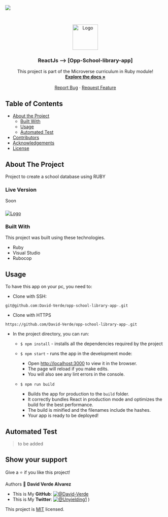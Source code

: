 ![](https://img.shields.io/badge/Microverse-blueviolet)

<br />
<p align="center">
  <a href="https://github.com/David-Verde/opp-school-library-app-">
    <img src="/src/logo-david-nuevo-2021.png" alt="Logo" width="80" height="80">
  </a>

  <h3 align="center">ReactJs --> [Opp-School-library-app]</h3>

  <p align="center">
    This project is part of the Microverse curriculum in Ruby module!
    <br />
    <a href="https://github.com/David-Verde/opp-school-library-app-"><strong>Explore the docs »</strong></a>
    <br />
    <br />
    <a href="https://github.com/David-Verde/opp-school-library-app-/issues">Report Bug</a>
    ·
    <a href="https://github.com/David-Verde/opp-school-library-app-/issues">Request Feature</a>
  </p>
</p>

<!-- TABLE OF CONTENTS -->
## Table of Contents

* [About the Project](#about-the-project)
  * [Built With](#built-with)
  * [Usage](#usage)
  * [Automated Test](#automated-test)
* [Contributors](#contributors)
* [Acknowledgements](#acknowledgements)
* [License](#license)

<!-- ABOUT THE PROJECT -->
## About The Project
Project to create a school database using RUBY

### Live Version
Soon

###
 <a href="https://github.com/David-Verde/Latin-America-Polution-Metrics-Webbapp-">
    <img src="/src/dawf.png" alt="Logo">
  </a>

### Built With
This project was built using these technologies.
* Ruby
* Visual Studio
* Rubocop


<!-- INSTALLATION -->
## Usage

To have this app on your pc, you need to:

  - Clone with SSH:
  ```
git@github.com:David-Verde/opp-school-library-app-.git
  ```
  - Clone with HTTPS
  ```
https://github.com/David-Verde/opp-school-library-app-.git
  ```

* In the project directory, you can run:

  - `$ npm install` - installs all the dependencies required by the project

  - `$ npm start` - runs the app in the development mode:
    - Open [http://localhost:3000](http://localhost:3000) to view it in the browser.
    - The page will reload if you make edits.
    - You will also see any lint errors in the console.

  - `$ npm run build`
    - Builds the app for production to the `build` folder.
    - It correctly bundles React in production mode and optimizes the build for the best performance.
    - The build is minified and the filenames include the hashes.
    - Your app is ready to be deployed!

## Automated Test
 > to be added



## Show your support

Give a :star: if you like this project!




Authors
👤 **David Verde Alvarez**
- This is My **GitHub**: [![@David-Verde](https://img.shields.io/github/followers/omarramoun?label=David&style=social)](https://github.com/David-Verde)
- This is My **Twitter**: [![@Unyielding1](https://img.shields.io/twitter/follow/omarramoun?label=David16&style=social)](https://twitter.com/UnyieldingOne)
)



This project is [MIT](https://github.com/David-Verde/Latin-America-Polution-Metrics-Webbapp-/blob/styling/LICENSE) licensed.




